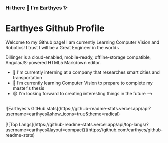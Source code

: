 ### Hi there 👋 I'm Earthyes ✨
# Earthyes Github Profile

Welcome to my Github page!  I am currently Learning Computer Vision and Robotics! I trust I will be a Great Engineer in the world~

Dillinger is a cloud-enabled, mobile-ready, offline-storage compatible,
AngularJS-powered HTML5 Markdown editor.

- 🔭 I'm currently interning at a company that researches smart cities and transportation
- 🌱 I’m currently learning Computer Vision to prepare to complete my master's thesis
- 😄 I'm looking forward to creating interesting things in the future
-->

  
<br />
![Earthyes's GitHub stats](https://github-readme-stats.vercel.app/api?username=earthyes&show_icons=true&theme=radical)

<br />
<br />
[![Top Langs](https://github-readme-stats.vercel.app/api/top-langs/?username=earthyes&layout=compact)](https://github.com/earthyes/github-readme-stats)
